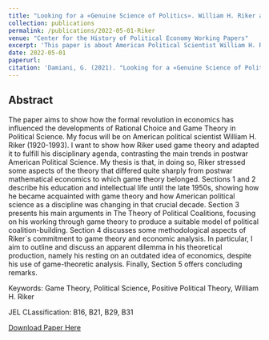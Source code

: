 ```yaml
---
title: "Looking for a «Genuine Science of Politics». William H. Riker and the Game Theoretical Turn in Political Science"
collection: publications
permalink: /publications/2022-05-01-Riker
venue: "Center for the History of Political Economy Working Papers"
excerpt: 'This paper is about American Political Scientist William H. Riker and his role in introducing Game Theory in Political Science. A slightly revised version of this paper has been accepted for publication in a peer-reviewed Journal and will be published soon.'
date: 2022-05-01
paperurl:
citation: 'Damiani, G. (2021). "Looking for a «Genuine Science of Politics». William H. Riker and the Game Theoretical Turn in Political Science." <i>CHOPE Working Papers</i>. No 2022(7).'
---
```


## Abstract
The paper aims to show how the formal revolution in economics has influenced the developments of Rational Choice and Game Theory
in Political Science. My focus will be on American political scientist William H. Riker (1920-1993). I want to show how Riker used game
theory and adapted it to fulfill his disciplinary agenda, contrasting the main trends in postwar American Political Science. My thesis is that, in doing so, Riker stressed some aspects of the theory that differed quite sharply from postwar mathematical economics to which game
theory belonged. Sections 1 and 2 describe his education and intellectual life until the late 1950s, showing how he became acquainted
with game theory and how American political science as a discipline was changing in that crucial decade. Section 3 presents his main arguments in The Theory of Political Coalitions, focusing on his working through game theory to produce a suitable model of political
coalition-building. Section 4 discusses some methodological aspects of Riker`s commitment to game theory and economic analysis. In particular, I aim to outline and discuss an apparent dilemma in his theoretical production, namely his resting on an outdated idea of economics, despite his use of game-theoretic analysis. Finally, Section 5 offers concluding remarks.

Keywords: Game Theory, Political Science, Positive Political Theory, William H. Riker

JEL CLassification: B16, B21, B29, B31

[Download Paper Here](http://gianludam.github.io/files/DamianiRiker.pdf)
